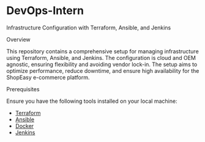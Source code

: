 # DevOps-Intern

Infrastructure Configuration with Terraform, Ansible, and Jenkins

Overview

This repository contains a comprehensive setup for managing infrastructure using Terraform, Ansible, and Jenkins. The configuration is cloud and OEM agnostic, ensuring flexibility and avoiding vendor lock-in. The setup aims to optimize performance, reduce downtime, and ensure high availability for the ShopEasy e-commerce platform.

Prerequisites

Ensure you have the following tools installed on your local machine:

- [Terraform](https://www.terraform.io/downloads.html)
- [Ansible](https://docs.ansible.com/ansible/latest/installation_guide/intro_installation.html)
- [Docker](https://docs.docker.com/get-docker/)
- [Jenkins](https://www.jenkins.io/doc/book/installing/)


